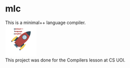 # mlc
This is a minimal++ language compiler.  
<img src="/images/logo.png" width="100">  
This project was done for the Compilers lesson at CS UOI.  
